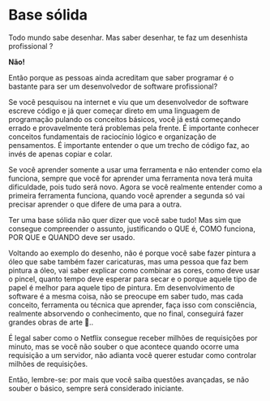 # Base sólida
Todo mundo sabe desenhar. Mas saber desenhar, te faz um desenhista profissional ?

**Não!**

Então porque as pessoas ainda acreditam que saber programar é o bastante para ser um desenvolvedor de software profissional?


Se você pesquisou na internet e viu que um desenvolvedor de software escreve código e já quer começar direto em uma linguagem de programação pulando os conceitos básicos, você já está começando errado e provavelmente terá problemas pela frente. É importante conhecer conceitos fundamentais de raciocínio lógico e organização de pensamentos. É importante entender o que um trecho de código faz, ao invés de apenas copiar e colar.

Se você aprender somente a usar uma ferramenta e não entender como ela funciona, sempre que você for aprender uma ferramenta nova terá muita dificuldade, pois tudo será novo. Agora se você realmente entender como a primeira ferramenta funciona, quando você aprender a segunda só vai precisar aprender o que difere de uma para a outra.

Ter uma base sólida não quer dizer que você sabe tudo! Mas sim que consegue compreender o assunto, justificando o QUE é, COMO funciona, POR QUE e QUANDO deve ser usado.

Voltando ao exemplo do desenho, não é porque você sabe fazer pintura a óleo que sabe também fazer caricaturas, mas uma pessoa que faz bem pintura a óleo, vai saber explicar como combinar as cores, como deve usar o pincel, quanto tempo deve esperar para secar e o porque aquele tipo de papel é melhor para aquele tipo de pintura. Em desenvolvimento de software é a mesma coisa, não se preocupe em saber tudo, mas cada conceito, ferramenta ou técnica que aprender, faça isso com consciência, realmente absorvendo o conhecimento, que no final, conseguirá fazer grandes obras de arte 🎨.. 
 
É legal saber como o Netflix consegue receber milhões de requisições por minuto, mas se você não souber o que acontece quando ocorre uma requisição a um servidor, não adianta você querer estudar como controlar milhões de requisições.  

Então, lembre-se: por mais que você saiba questões avançadas, se não souber o básico, sempre será considerado iniciante.
